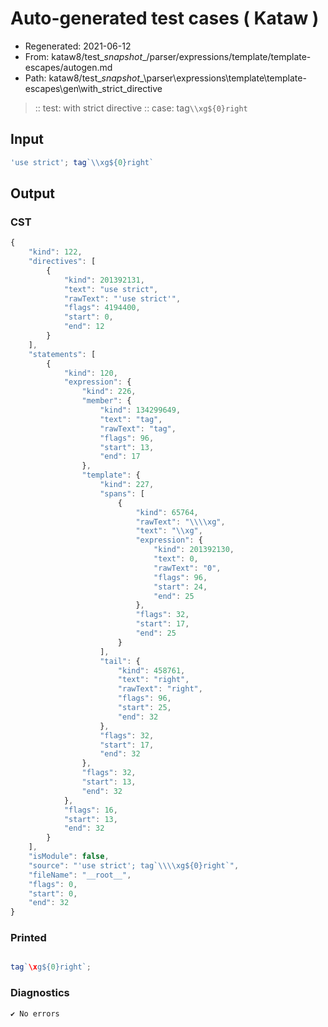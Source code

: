 # Auto-generated test cases ( Kataw )
- Regenerated: 2021-06-12
- From: kataw8/test\__snapshot__/parser/expressions/template/template-escapes/autogen.md
- Path: kataw8/test\__snapshot__\parser\expressions\template\template-escapes\gen\with_strict_directive
> :: test: with strict directive
> :: case: tag`\\xg${0}right`
## Input

`````js
'use strict'; tag`\\xg${0}right`
`````
## Output

### CST

```javascript
{
    "kind": 122,
    "directives": [
        {
            "kind": 201392131,
            "text": "use strict",
            "rawText": "'use strict'",
            "flags": 4194400,
            "start": 0,
            "end": 12
        }
    ],
    "statements": [
        {
            "kind": 120,
            "expression": {
                "kind": 226,
                "member": {
                    "kind": 134299649,
                    "text": "tag",
                    "rawText": "tag",
                    "flags": 96,
                    "start": 13,
                    "end": 17
                },
                "template": {
                    "kind": 227,
                    "spans": [
                        {
                            "kind": 65764,
                            "rawText": "\\\\xg",
                            "text": "\\xg",
                            "expression": {
                                "kind": 201392130,
                                "text": 0,
                                "rawText": "0",
                                "flags": 96,
                                "start": 24,
                                "end": 25
                            },
                            "flags": 32,
                            "start": 17,
                            "end": 25
                        }
                    ],
                    "tail": {
                        "kind": 458761,
                        "text": "right",
                        "rawText": "right",
                        "flags": 96,
                        "start": 25,
                        "end": 32
                    },
                    "flags": 32,
                    "start": 17,
                    "end": 32
                },
                "flags": 32,
                "start": 13,
                "end": 32
            },
            "flags": 16,
            "start": 13,
            "end": 32
        }
    ],
    "isModule": false,
    "source": "'use strict'; tag`\\\\xg${0}right`",
    "fileName": "__root__",
    "flags": 0,
    "start": 0,
    "end": 32
}
```

### Printed

```javascript

tag`\xg${0}right`;
```

### Diagnostics

```javascript
✔ No errors
```

